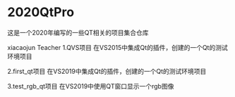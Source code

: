 # 2020QtPro
这是一个2020年编写的一些QT相关的项目集合仓库

xiacaojun Teacher
1.QVS项目
在VS2015中集成Qt的插件，创建的一个Qt的测试环境项目

2.first_qt项目
在VS2019中集成Qt的插件，创建的一个Qt的测试环境项目

3.test_rgb_qt项目
在VS2019中使用QT窗口显示一个rgb图像